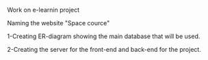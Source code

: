 Work on e-learnin project

Naming the website "Space cource"

1-Creating ER-diagram showing the main database that will be used.

2-Creating the server for the front-end and back-end for the project. 
